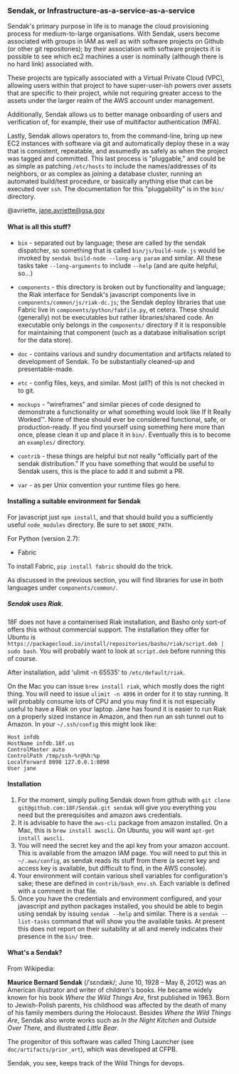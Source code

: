 ### Sendak, or Infrastructure-as-a-service-as-a-service

Sendak's primary purpose in life is to manage the cloud provisioning process for medium-to-large organisations. With Sendak, users become associated with groups in IAM as well as with software projects on Github (or other git repositories); by their association with software projects it is possible to see which ec2 machines a user is nominally (although there is no hard link) associated with.

These projects are typically associated with a Virtual Private Cloud (VPC), allowing users within that project to have super-user-ish powers over assets that are specific to their project, while not requiring greater access to the assets under the larger realm of the AWS account under management.

Additionally, Sendak allows us to better manage onboarding of users and verification of, for example, their use of multifactor authentication (MFA).

Lastly, Sendak allows operators to, from the command-line, bring up new EC2 instances with software via git and automatically deploy these in a way that is consistent, repeatable, and assumedly as safely as when the project was tagged and committed. This last process is "pluggable," and could be as simple as patching `/etc/hosts` to include the names/addresses of its neighbors, or as complex as joining a database cluster, running an automated build/test procedure, or basically anything else that can be executed over `ssh`. The documentation for this "pluggability" is in the `bin/` directory.



@avriette, jane.avriette@gsa.gov

#### What is all this stuff?

* `bin` - separated out by language; these are called by the sendak dispatcher, so something that is called `bin/js/build-node.js` would be invoked by `sendak build-node --long-arg param` and similar. All these tasks take `--long-arguments` to include `--help` (and are quite helpful, so&hellip;)

* `components` - this directory is broken out by functionality and language; the Riak interface for Sendak's javascript components live in `components/common/js/riak-dc.js`; the Sendak deploy libraries that use Fabric live in `components/python/fabfile.py`, et cetera. These should (generally) not be executables but rather libraries/shared code. An executable only belongs in the `components/` directory if it is responsible for maintaining that component (such as a database initialisation script for the data store).

* `doc` - contains various and sundry documentation and artifacts related to development of Sendak. To be substantially cleaned-up and presentable-made.

* `etc` - config files, keys, and similar. Most (all?) of this is not checked in to git.

* `mockups` - “wireframes” and similar pieces of code designed to demonstrate a functionality or what something would look like If It Really Worked™. None of these should ever be considered functional, safe, or production-ready. If you find yourself using something here more than once, please clean it up and place it in `bin/`. Eventually this is to become an `examples/` directory.

* `contrib` - these things are helpful but not really "officially part of the sendak distribution." If you have something that would be useful to Sendak users, this is the place to add it and submit a PR.

* `var` - as per Unix convention your runtime files go here.

#### Installing a suitable environment for Sendak

For javascript just `npm install`, and that should build you a sufficiently useful `node_modules` directory. Be sure to set `$NODE_PATH`.

For Python (version 2.7):

* Fabric

To install Fabric, `pip install fabric` should do the trick.

As discussed in the previous section, you will find libraries for use in both languages under `components/common/`.

##### Sendak uses Riak.

18F does not have a containerised Riak installation, and Basho only sort-of offers this without commercial support. The installation they offer for Ubuntu is `https://packagecloud.io/install/repositories/basho/riak/script.deb | sudo bash`. You will probably want to look at `script.deb` before running this of course.

After installation, add 'ulimit -n 65535' to `/etc/default/riak`.

On the Mac you can issue `brew install riak`, which mostly does the right thing. You will need to issue `ulimit -n 4096` in order for it to stay running. It will probably consume lots of CPU and you may find it is not especially useful to have a Riak on your laptop. Jane has found it is easier to run Riak on a properly sized instance in Amazon, and then run an ssh tunnel out to Amazon. In your `~/.ssh/config` this might look like:

```
Host infdb
HostName infdb.18f.us
ControlMaster auto
ControlPath /tmp/ssh-%r@%h:%p
LocalForward 8098 127.0.0.1:8098
User jane
```

#### Installation

1. For the moment, simply pulling Sendak down from github with `git clone git@github.com:18F/Sendak.git sendak` will give you everything you need but the prerequisites and amazon aws credentials.
2. It is advisable to have the `aws-cli` package from amazon installed. On a Mac, this is `brew install awscli`. On Ubuntu, you will want `apt-get install awscli`.
3. You will need the secret key and the api key from your amazon account. This is available from the amazon IAM page. You will need to put this in `~/.aws/config`, as sendak reads its stuff from there (a secret key and access key is available, but difficult to find, in the AWS console).
4. Your environment will contain various shell variables for configuration's sake; these are defined in `contrib/bash_env.sh`. Each variable is defined with a comment in that file.
5. Once you have the credentials and environment configured, and your javascript and python packages installed, you should be able to begin using sendak by issuing `sendak --help` and similar. There is a `sendak --list-tasks` command that will show you the available tasks. At present this does not report on their suitability at all and merely indicates their presence in the `bin/` tree.

#### What's a Sendak?

From Wikipedia:

**Maurice Bernard Sendak** (/ˈsɛndæk/; June 10, 1928 – May 8, 2012) was an American illustrator and writer of children's books. He became widely known for his book *Where the Wild Things Are*, first published in 1963. Born to Jewish-Polish parents, his childhood was affected by the death of many of his family members during the Holocaust. Besides *Where the Wild Things Are*, Sendak also wrote works such as *In the Night Kitchen* and *Outside Over There*, and illustrated *Little Bear*.

The progenitor of this software was called Thing Launcher (see `doc/artifacts/prior_art`), which was developed at CFPB.

Sendak, you see, keeps track of the Wild Things for devops.
